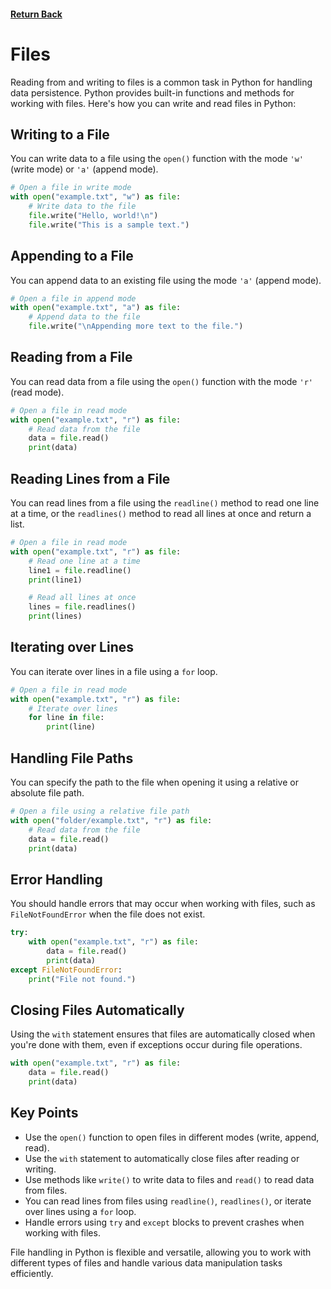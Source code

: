 #### [Return Back](../python_for_testers.md)

# Files

Reading from and writing to files is a common task in Python for handling data persistence. Python provides built-in functions and methods for working with files. Here's how you can write and read files in Python:

## Writing to a File

You can write data to a file using the `open()` function with the mode `'w'` (write mode) or `'a'` (append mode).

```python
# Open a file in write mode
with open("example.txt", "w") as file:
    # Write data to the file
    file.write("Hello, world!\n")
    file.write("This is a sample text.")
```

## Appending to a File

You can append data to an existing file using the mode `'a'` (append mode).

```python
# Open a file in append mode
with open("example.txt", "a") as file:
    # Append data to the file
    file.write("\nAppending more text to the file.")
```

## Reading from a File

You can read data from a file using the `open()` function with the mode `'r'` (read mode).

```python
# Open a file in read mode
with open("example.txt", "r") as file:
    # Read data from the file
    data = file.read()
    print(data)
```

## Reading Lines from a File

You can read lines from a file using the `readline()` method to read one line at a time, or the `readlines()` method to read all lines at once and return a list.

```python
# Open a file in read mode
with open("example.txt", "r") as file:
    # Read one line at a time
    line1 = file.readline()
    print(line1)

    # Read all lines at once
    lines = file.readlines()
    print(lines)
```

## Iterating over Lines

You can iterate over lines in a file using a `for` loop.

```python
# Open a file in read mode
with open("example.txt", "r") as file:
    # Iterate over lines
    for line in file:
        print(line)
```

## Handling File Paths

You can specify the path to the file when opening it using a relative or absolute file path.

```python
# Open a file using a relative file path
with open("folder/example.txt", "r") as file:
    # Read data from the file
    data = file.read()
    print(data)
```

## Error Handling

You should handle errors that may occur when working with files, such as `FileNotFoundError` when the file does not exist.

```python
try:
    with open("example.txt", "r") as file:
        data = file.read()
        print(data)
except FileNotFoundError:
    print("File not found.")
```

## Closing Files Automatically

Using the `with` statement ensures that files are automatically closed when you're done with them, even if exceptions occur during file operations.

```python
with open("example.txt", "r") as file:
    data = file.read()
    print(data)
```

## Key Points

- Use the `open()` function to open files in different modes (write, append, read).
- Use the `with` statement to automatically close files after reading or writing.
- Use methods like `write()` to write data to files and `read()` to read data from files.
- You can read lines from files using `readline()`, `readlines()`, or iterate over lines using a `for` loop.
- Handle errors using `try` and `except` blocks to prevent crashes when working with files.

File handling in Python is flexible and versatile, allowing you to work with different types of files and handle various data manipulation tasks efficiently.

